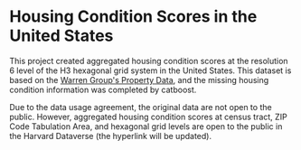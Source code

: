 # Housing Condition Scores in the United States

This project created aggregated housing condition scores at the resolution 6 level of the H3 hexagonal grid system in the United States. This dataset is based on the [Warren Group's Property Data](https://www.thewarrengroup.com/our-data/), and the missing housing condition information was completed by catboost. 

Due to the data usage agreement, the original data are not open to the public. However, aggregated housing condition scores at census tract, ZIP Code Tabulation Area, and hexagonal grid levels are open to the public in the Harvard Dataverse (the hyperlink will be updated).  

